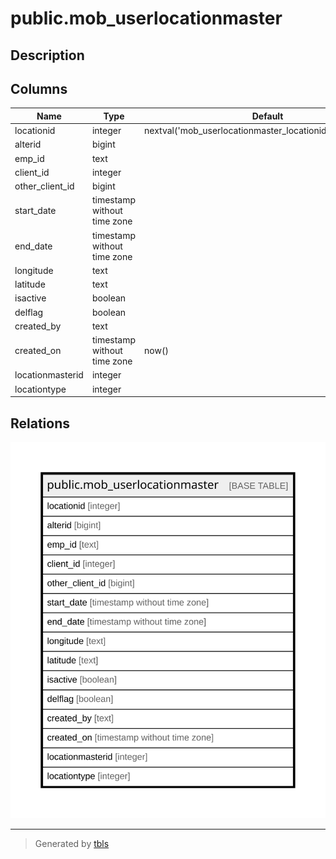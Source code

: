 # public.mob_userlocationmaster

## Description

## Columns

| Name | Type | Default | Nullable | Children | Parents | Comment |
| ---- | ---- | ------- | -------- | -------- | ------- | ------- |
| locationid | integer | nextval('mob_userlocationmaster_locationid_seq'::regclass) | false |  |  |  |
| alterid | bigint |  | true |  |  |  |
| emp_id | text |  | true |  |  |  |
| client_id | integer |  | true |  |  |  |
| other_client_id | bigint |  | true |  |  |  |
| start_date | timestamp without time zone |  | true |  |  |  |
| end_date | timestamp without time zone |  | true |  |  |  |
| longitude | text |  | true |  |  |  |
| latitude | text |  | true |  |  |  |
| isactive | boolean |  | true |  |  |  |
| delflag | boolean |  | true |  |  |  |
| created_by | text |  | true |  |  |  |
| created_on | timestamp without time zone | now() | true |  |  |  |
| locationmasterid | integer |  | true |  |  |  |
| locationtype | integer |  | true |  |  |  |

## Relations

![er](public.mob_userlocationmaster.svg)

---

> Generated by [tbls](https://github.com/k1LoW/tbls)
